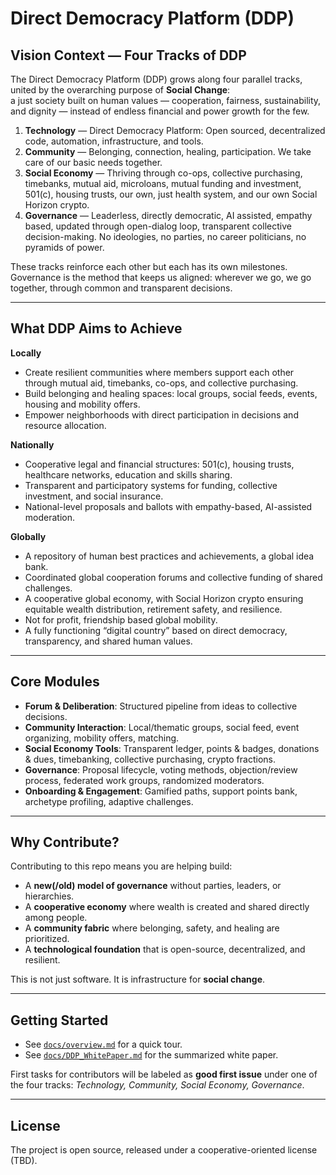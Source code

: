 # Direct Democracy Platform (DDP)

## Vision Context — Four Tracks of DDP
The Direct Democracy Platform (DDP) grows along four parallel tracks, united by the overarching purpose of **Social Change**:  
a just society built on human values — cooperation, fairness, sustainability, and dignity — instead of endless financial and power growth for the few.

1. **Technology** — Direct Democracy Platform: Open sourced, decentralized code, automation, infrastructure, and tools.  
2. **Community** — Belonging, connection, healing, participation. We take care of our basic needs together.  
3. **Social Economy** — Thriving through co-ops, collective purchasing, timebanks, mutual aid, microloans, mutual funding and investment, 501(c), housing trusts, our own, just health system, and our own Social Horizon crypto.  
4. **Governance** — Leaderless, directly democratic, AI assisted, empathy based, updated through open-dialog loop, transparent collective decision-making. No ideologies, no parties, no career politicians, no pyramids of power.

These tracks reinforce each other but each has its own milestones. Governance is the method that keeps us aligned: wherever we go, we go together, through common and transparent decisions.

---

## What DDP Aims to Achieve

**Locally**  
- Create resilient communities where members support each other through mutual aid, timebanks, co-ops, and collective purchasing.  
- Build belonging and healing spaces: local groups, social feeds, events, housing and mobility offers.  
- Empower neighborhoods with direct participation in decisions and resource allocation.  

**Nationally**  
- Cooperative legal and financial structures: 501(c), housing trusts, healthcare networks, education and skills sharing.  
- Transparent and participatory systems for funding, collective investment, and social insurance.  
- National-level proposals and ballots with empathy-based, AI-assisted moderation.  

**Globally**  
- A repository of human best practices and achievements, a global idea bank.  
- Coordinated global cooperation forums and collective funding of shared challenges.  
- A cooperative global economy, with Social Horizon crypto ensuring equitable wealth distribution, retirement safety, and resilience.
- Not for profit, friendship based global mobility. 
- A fully functioning “digital country” based on direct democracy, transparency, and shared human values.  

---

## Core Modules

- **Forum & Deliberation**: Structured pipeline from ideas to collective decisions.  
- **Community Interaction**: Local/thematic groups, social feed, event organizing, mobility offers, matching.  
- **Social Economy Tools**: Transparent ledger, points & badges, donations & dues, timebanking, collective purchasing, crypto fractions.  
- **Governance**: Proposal lifecycle, voting methods, objection/review process, federated work groups, randomized moderators.  
- **Onboarding & Engagement**: Gamified paths, support points bank, archetype profiling, adaptive challenges.  

---

## Why Contribute?

Contributing to this repo means you are helping build:  
- A **new(/old) model of governance** without parties, leaders, or hierarchies.  
- A **cooperative economy** where wealth is created and shared directly among people.  
- A **community fabric** where belonging, safety, and healing are prioritized.  
- A **technological foundation** that is open-source, decentralized, and resilient.  

This is not just software. It is infrastructure for **social change**.  

---

## Getting Started

- See [`docs/overview.md`](./docs/overview.md) for a quick tour.  
- See [`docs/DDP_WhitePaper.md`](./docs/DDP_WhitePaper.md) for the summarized white paper.  

<!-- Optional links below: add these files to the repo root if you want them live -->
<!-- - See [`DDP_Knowledge_2.txt`](./DDP_Knowledge_2.txt) for verified facts.   -->
<!-- - See [`DDP_Tech_Roadmap.docx`](./DDP_Tech_Roadmap.docx) for detailed stack and milestones.   -->
<!-- - See [`DDP_Vision.docx`](./DDP_Vision.docx) for the full long-term vision.   -->

First tasks for contributors will be labeled as **good first issue** under one of the four tracks: *Technology, Community, Social Economy, Governance*.  

---

## License
The project is open source, released under a cooperative-oriented license (TBD).  
